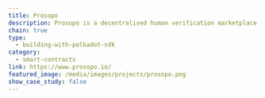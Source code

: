 ```yaml
---
title: Prosopo
description: Prosopo is a decentralised human verification marketplace that secures smart contracts against bot attacks.
chain: true
type:
  - building-with-polkadot-sdk
category:
  - smart-contracts
link: https://www.prosopo.io/
featured_image: /media/images/projects/prosopo.png
show_case_study: false
---
```

